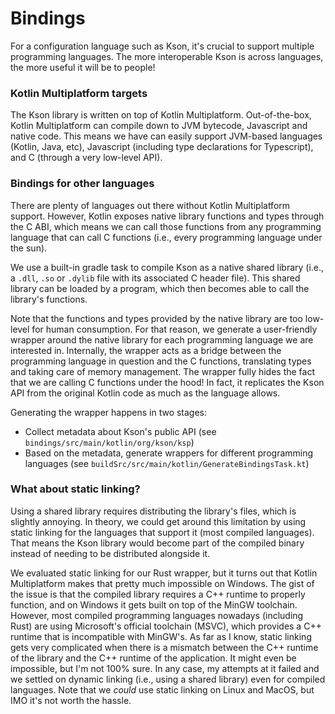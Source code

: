 # Bindings

For a configuration language such as Kson, it's crucial to support multiple programming languages.
The more interoperable Kson is across languages, the more useful it will be to people!

### Kotlin Multiplatform targets

The Kson library is written on top of Kotlin Multiplatform. Out-of-the-box, Kotlin Multiplatform can
compile down to JVM bytecode, Javascript and native code. This means we have can easily support
JVM-based languages (Kotlin, Java, etc), Javascript (including type declarations for Typescript),
and C (through a very low-level API).

### Bindings for other languages

There are plenty of languages out there without Kotlin Multiplatform support. However, Kotlin
exposes native library functions and types through the C ABI, which means we can call those
functions from any programming language that can call C functions (i.e., every programming language
under the sun).

We use a built-in gradle task to compile Kson as a native shared library (i.e., a `.dll`, `.so` or
`.dylib` file with its associated C header file). This shared library can be loaded by a program,
which then becomes able to call the library's functions.

Note that the functions and types provided by the native library are too low-level for human
consumption. For that reason, we generate a user-friendly wrapper around the native library for each
programming language we are interested in. Internally, the wrapper acts as a bridge between the
programming language in question and the C functions, translating types and taking care of memory
management. The wrapper fully hides the fact that we are calling C functions under the hood! In
fact, it replicates the Kson API from the original Kotlin code as much as the language allows.

Generating the wrapper happens in two stages:

- Collect metadata about Kson's public API (see `bindings/src/main/kotlin/org/kson/ksp`)
- Based on the metadata, generate wrappers for different programming languages (see `buildSrc/src/main/kotlin/GenerateBindingsTask.kt`)

### What about static linking?

Using a shared library requires distributing the library's files, which is slightly annoying. In
theory, we could get around this limitation by using static linking for the languages that support
it (most compiled languages). That means the Kson library would become part of the compiled binary
instead of needing to be distributed alongside it.

We evaluated static linking for our Rust wrapper, but it turns out that Kotlin Multiplatform makes
that pretty much impossible on Windows. The gist of the issue is that the compiled library requires
a C++ runtime to properly function, and on Windows it gets built on top of the MinGW toolchain.
However, most compiled programming languages nowadays (including Rust) are using Microsoft's
official toolchain (MSVC), which provides a C++ runtime that is incompatible with MinGW's. As far as
I know, static linking gets very complicated when there is a mismatch between the C++ runtime of the
library and the C++ runtime of the application. It might even be impossible, but I'm not 100% sure.
In any case, my attempts at it failed and we settled on dynamic linking (i.e., using a shared
library) even for compiled languages. Note that we _could_ use static linking on Linux and MacOS,
but IMO it's not worth the hassle.
